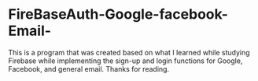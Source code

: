 # FireBaseAuth-Google-facebook-Email-
This is a program that was created based on what I learned while studying Firebase while implementing the sign-up and login functions for Google, Facebook, and general email. Thanks for reading.
